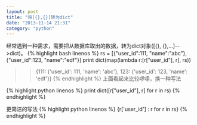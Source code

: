 ```yaml
---
layout: post
title: "将[{},{}]转为dict"
date: "2013-11-14 21:31"
category: "python"
---
```


经常遇到一种需求，需要把从数据库取出的数据，转为dict对象([{}, {},...]-->dict)。
{% highlight bash linenos %}
rs = [{"user_id":111, "name":"abc"}, {"user_id":123, "name":"edf"}]
print dict(map(lambda r:[r["user_id"], r], rs))
>>{111: {'user_id': 111, 'name': 'abc'}, 123: {'user_id': 123, 'name': 'edf'}}
{% endhighlight %}
上面看起来比较啰嗦，换一种写法

{% highlight python linenos %}
print dict([r["user_id"], r] for r in rs)
{% endhighlight %}

更简洁的写法
{% highlight python linenos %}
{r['user_id'] : r for r in rs}
{% endhighlight %}
 
